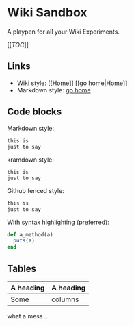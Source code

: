 # Wiki Sandbox

A playpen for all your Wiki Experiments.

[[_TOC_]]

## Links

* Wiki style: [[Home]] [[go home|Home]]
* Markdown style: [go home](/Home)

## Code blocks

Markdown style:

    this is
    just to say

kramdown style:

~~~~~~~~
this is
just to say
~~~~~~~~

Github fenced style:

```
this is
just to say
```

With syntax highlighting (preferred):

```ruby
def a_method(a)
  puts(a)
end
```

## Tables

| A heading | A heading |
| --------- | --------- |
| Some      | columns   |

what a mess …